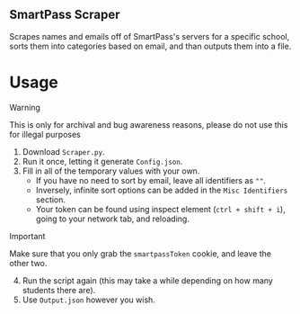 ## SmartPass Scraper

Scrapes names and emails off of SmartPass's servers for a specific school, sorts them into categories based on email, and than outputs them into a file.

# Usage
> [!WARNING]
>
> This is only for archival and bug awareness reasons, please do not use this for illegal purposes

1. Download `Scraper.py`.
1. Run it once, letting it generate `Config.json`.
1. Fill in all of the temporary values with your own.
    * If you have no need to sort by email, leave all identifiers as `""`.
    * Inversely, infinite sort options can be added in the `Misc Identifiers` section.
    * Your token can be found using inspect element (`ctrl + shift + i`), going to your network tab, and reloading.
> [!IMPORTANT]
> 
> Make sure that you only grab the `smartpassToken` cookie, and leave the other two.

4. Run the script again (this may take a while depending on how many students there are).
1. Use `Output.json` however you wish.
